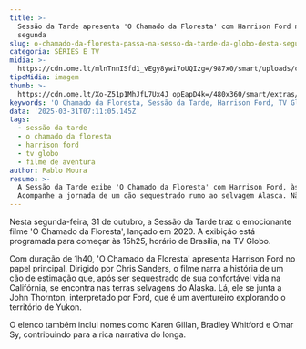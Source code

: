 ```yaml
---
title: >-
  Sessão da Tarde apresenta 'O Chamado da Floresta' com Harrison Ford nesta
  segunda
slug: o-chamado-da-floresta-passa-na-sesso-da-tarde-da-globo-desta-segunda
categoria: SÉRIES E TV
midia: >-
  https://cdn.ome.lt/mlnTnnISfd1_vEgy8ywi7oUQIzg=/987x0/smart/uploads/conteudo/fotos/ochamadodafloresta.jpg
tipoMidia: imagem
thumb: >-
  https://cdn.ome.lt/Xo-Z51p1MhJfL7Ux4J_opEapD4k=/480x360/smart/extras/conteudos/ochamadodafloresta.jpg
keywords: 'O Chamado da Floresta, Sessão da Tarde, Harrison Ford, TV Globo, filme 2020'
data: '2025-03-31T07:11:05.145Z'
tags:
  - sessão da tarde
  - o chamado da floresta
  - harrison ford
  - tv globo
  - filme de aventura
author: Pablo Moura
resumo: >-
  A Sessão da Tarde exibe 'O Chamado da Floresta' com Harrison Ford, às 15h25.
  Acompanhe a jornada de um cão sequestrado rumo ao selvagem Alasca. Não perca!
---
```


Nesta segunda-feira, 31 de outubro, a Sessão da Tarde traz o emocionante filme 'O Chamado da Floresta', lançado em 2020. A exibição está programada para começar às 15h25, horário de Brasília, na TV Globo.

Com duração de 1h40, 'O Chamado da Floresta' apresenta Harrison Ford no papel principal. Dirigido por Chris Sanders, o filme narra a história de um cão de estimação que, após ser sequestrado de sua confortável vida na Califórnia, se encontra nas terras selvagens do Alaska. Lá, ele se junta a John Thornton, interpretado por Ford, que é um aventureiro explorando o território de Yukon.

O elenco também inclui nomes como Karen Gillan, Bradley Whitford e Omar Sy, contribuindo para a rica narrativa do longa.
